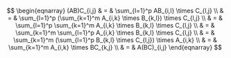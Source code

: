 $$
\begin{eqnarray} (AB)C_{i,j} & = & \sum_{l=1}^p AB_{i,l} \times C_{l,j} \\ & = & \sum_{l=1}^p (\sum_{k=1}^m A_{i,k} \times B_{k,l}) \times C_{l,j} \\ & = & \sum_{l=1}^p \sum_{k=1}^m A_{i,k} \times B_{k,l} \times C_{l,j} \\ & = & \sum_{k=1}^m \sum_{l=1}^p A_{i,k} \times B_{k,l} \times C_{l,j} \\ & = & \sum_{k=1}^m (\sum_{l=1}^p B_{k,l} \times C_{l,j}) \times A_{i,k} \\ & = & \sum_{k=1}^m A_{i,k} \times BC_{k,j} \\ & = & A(BC)_{i,j} \end{eqnarray}
$$